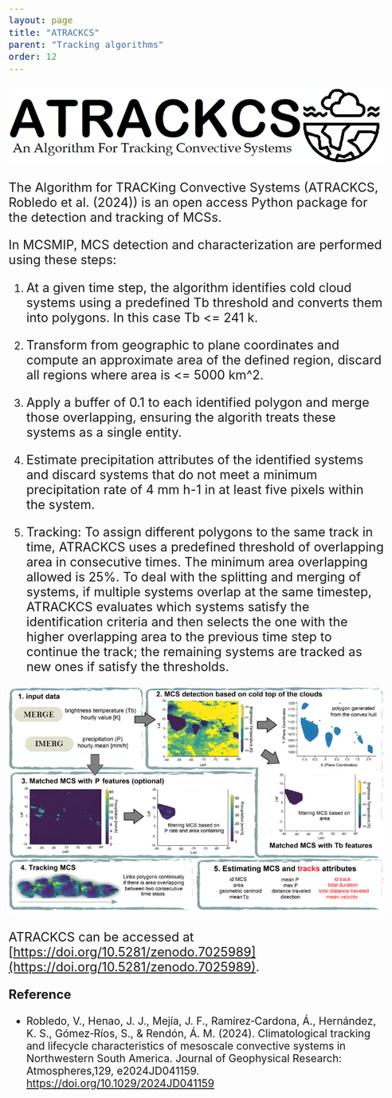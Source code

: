 ```yaml
---
layout: page
title: "ATRACKCS"
parent: "Tracking algorithms"
order: 12
---
```


<style>
  /* Increase font size for this page only */
  body {
    font-size: 21px; /* Adjust this value as needed */
  }

  /* Optionally, target specific elements */
  h1 {
    font-size: 2.5em;
  }

  p {
    font-size: 1.2em;
  }
</style>

<img src="/images/ATRACKCS_LOGO_.png" alt="Cover Image" style="max-width: 80%\
; height: auto;">

The Algorithm for TRACKing Convective Systems (ATRACKCS, Robledo et al. (2024)) is an open access Python package for the detection and tracking of MCSs.   

In MCSMIP, MCS detection and characterization are performed using these steps:

1. At a given time step, the algorithm identifies cold cloud systems using a predefined Tb threshold and converts them into polygons. In this case Tb <= 241 k.

2. Transform from geographic to plane coordinates and compute an approximate area of the defined region, discard all regions where area is <= 5000 km^2.

3. Apply a buffer of 0.1 to each identified polygon and merge those overlapping, ensuring the algorith treats these systems as a single entity.

4. Estimate precipitation attributes of the identified systems and discard systems that do not meet a minimum precipitation rate of 4 mm h-1 in at least five pixels within the system.

5. Tracking: To assign different polygons to the same track in time, ATRACKCS uses a predefined threshold of overlapping area in consecutive times. The minimum area overlapping allowed is 25%. To deal with the splitting and merging of systems, if multiple systems overlap at the same timestep, ATRACKCS evaluates which systems satisfy the identification criteria and then selects the one with the higher overlapping area to the previous time step to continue the track; the remaining systems are tracked as new ones if satisfy the thresholds.

<img src="/images/resume_atrackcs.png" alt="Cover Image" style="max-width: 70%\
; height: auto;">

ATRACKCS can be accessed at [https://doi.org/10.5281/zenodo.7025989](https://doi.org/10.5281/zenodo.7025989).

**Reference**

* Robledo, V., Henao, J. J., Mejía, J. F., Ramírez‐Cardona, Á., Hernández, K. S., Gómez‐Ríos, S., & Rendón, Á. M. (2024). Climatological tracking and lifecycle characteristics of mesoscale convective systems in Northwestern South America. Journal of Geophysical Research: Atmospheres,129, e2024JD041159. https://doi.org/10.1029/2024JD041159